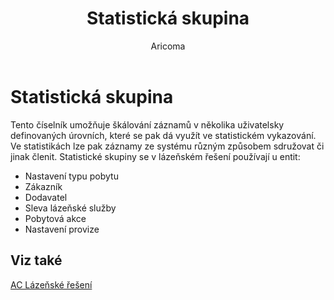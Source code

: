 ﻿---
    title: "Statistická skupina"
    author: Aricoma
    ms.date: 04/30/2018
    ms.topic: article
    ms.prod: dynamics-nav-2017
    ms.contentlocale: cs-cz
    ms.lasthandoff: 04/30/2018
---

# Statistická skupina
Tento číselník umožňuje škálování záznamů v několika uživatelsky definovaných úrovních, které se pak dá využít ve statistickém vykazování. Ve statistikách lze pak záznamy ze systému různým způsobem sdružovat či jinak členit.
Statistické skupiny se v lázeňském řešení používají u entit:
-	Nastavení typu pobytu
-	Zákazník
-	Dodavatel
-	Sleva lázeňské služby
-	Pobytová akce
-	Nastavení provize 

## <a name="see-also"></a>Viz také
[AC Lázeňské řešení](ac-spa-solution.md)